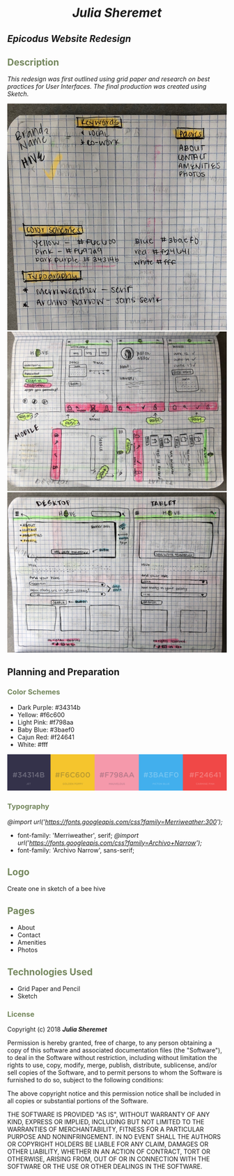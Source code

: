# _<p align="center">Julia Sheremet</p>_

## _Epicodus Website Redesign_

## <span style="color:#74875d;">Description</span>

_This redesign was first outlined using grid paper and research on best practices for User Interfaces. The final production was created using Sketch._

![Screenshot](sketch/notes.jpeg)
![Screenshot](sketch/mobile.jpeg)![Screenshot](sketch/tabletDesktop.jpeg)

## Planning and Preparation

### <span style="color:#74875d;">Color Schemes</span>

* Dark Purple: #34314b
* Yellow: #f6c600
* Light Pink: #f798aa
* Baby Blue: #3baef0
* Cajun Red: #f24641
* White: #fff

![Screenshot](img/colorPalette.png)

### <span style="color:#74875d;">Typography</span>

_@import url('https://fonts.googleapis.com/css?family=Merriweather:300');_
* font-family: 'Merriweather', serif;
_@import url('https://fonts.googleapis.com/css?family=Archivo+Narrow');_
* font-family: 'Archivo Narrow', sans-serif;

## <span style="color:#74875d;">Logo</span>
 Create one in sketch of a bee hive

## <span style="color:#74875d;">Pages</span>
* About
* Contact
* Amenities
* Photos

## <span style="color:#74875d;">Technologies Used</span>

* Grid Paper and Pencil
* Sketch

### <span style="color:#74875d;">License</span>

Copyright (c) 2018 ****_Julia Sheremet_****

Permission is hereby granted, free of charge, to any person obtaining a copy of this software and associated documentation files (the "Software"), to deal in the Software without restriction, including without limitation the rights to use, copy, modify, merge, publish, distribute, sublicense, and/or sell copies of the Software, and to permit persons to whom the Software is furnished to do so, subject to the following conditions:

The above copyright notice and this permission notice shall be included in all copies or substantial portions of the Software.

THE SOFTWARE IS PROVIDED "AS IS", WITHOUT WARRANTY OF ANY KIND, EXPRESS OR IMPLIED, INCLUDING BUT NOT LIMITED TO THE WARRANTIES OF MERCHANTABILITY, FITNESS FOR A PARTICULAR PURPOSE AND NONINFRINGEMENT. IN NO EVENT SHALL THE AUTHORS OR COPYRIGHT HOLDERS BE LIABLE FOR ANY CLAIM, DAMAGES OR OTHER LIABILITY, WHETHER IN AN ACTION OF CONTRACT, TORT OR OTHERWISE, ARISING FROM, OUT OF OR IN CONNECTION WITH THE SOFTWARE OR THE USE OR OTHER DEALINGS IN THE SOFTWARE.
